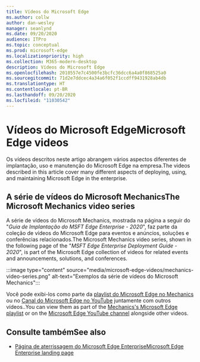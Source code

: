 ```yaml
---
title: Vídeos do Microsoft Edge
ms.author: collw
author: dan-wesley
manager: seanlynd
ms.date: 09/20/2020
audience: ITPro
ms.topic: conceptual
ms.prod: microsoft-edge
ms.localizationpriority: high
ms.collection: M365-modern-desktop
description: Vídeos do Microsoft Edge
ms.openlocfilehash: 2010557e7c4500fe3bcfc36dcc6a4a0f868525a0
ms.sourcegitcommit: 71d2e7ddcec4a34a6f052f1ccdff9431928ab4db
ms.translationtype: HT
ms.contentlocale: pt-BR
ms.lasthandoff: 09/20/2020
ms.locfileid: "11030542"
---
```

# <span data-ttu-id="2e56a-103">Vídeos do Microsoft Edge</span><span class="sxs-lookup"><span data-stu-id="2e56a-103">Microsoft Edge videos</span></span>

<span data-ttu-id="2e56a-104">Os vídeos descritos neste artigo abrangem vários aspectos diferentes de implantação, uso e manutenção do Microsoft Edge na empresa.</span><span class="sxs-lookup"><span data-stu-id="2e56a-104">The videos described in this article cover many different aspects of deploying, using, and maintaining Microsoft Edge in the enterprise.</span></span>

## <span data-ttu-id="2e56a-105">A série de vídeos do Microsoft Mechanics</span><span class="sxs-lookup"><span data-stu-id="2e56a-105">The Microsoft Mechanics video series</span></span>

<span data-ttu-id="2e56a-106">A série de vídeos do Microsoft Mechanics, mostrada na página a seguir do "*Guia de Implantação do MSFT Edge Enterprise - 2020*", faz parte da coleção de vídeos do Microsoft Edge para eventos e anúncios, soluções e conferências relacionados.</span><span class="sxs-lookup"><span data-stu-id="2e56a-106">The Microsoft Mechanics video series, shown in the following page of the "*MSFT Edge Enterprise Deployment Guide - 2020*", is part of the Microsoft Edge collection of videos for related events and announcements, solutions, and conferences.</span></span>

:::image type="content" source="media/microsoft-edge-videos/mechanics-video-series.png" alt-text="Exemplos da série de vídeos do Microsoft Mechanics":::

<span data-ttu-id="2e56a-108">Você pode exibi-los como parte da [playlist do Microsoft Edge no Mechanics](https://www.youtube.com/playlist?list=PLXtHYVsvn_b-uXh1tMeYpT-0iD8tD3tFy) ou no [Canal do Microsoft Edge no YouTube](https://www.youtube.com/channel/UCIGx7oT8p6-jUpOfg98yelA) juntamente com outros vídeos..</span><span class="sxs-lookup"><span data-stu-id="2e56a-108">You can view them as part of the [Mechanics's Microsoft Edge playlist](https://www.youtube.com/playlist?list=PLXtHYVsvn_b-uXh1tMeYpT-0iD8tD3tFy) or on the [Microsoft Edge YouTube channel](https://www.youtube.com/channel/UCIGx7oT8p6-jUpOfg98yelA) alongside other videos.</span></span>

## <span data-ttu-id="2e56a-109">Consulte também</span><span class="sxs-lookup"><span data-stu-id="2e56a-109">See also</span></span>

- [<span data-ttu-id="2e56a-110">Página de aterrissagem do Microsoft Edge Enterprise</span><span class="sxs-lookup"><span data-stu-id="2e56a-110">Microsoft Edge Enterprise landing page</span></span>](https://aka.ms/EdgeEnterprise)